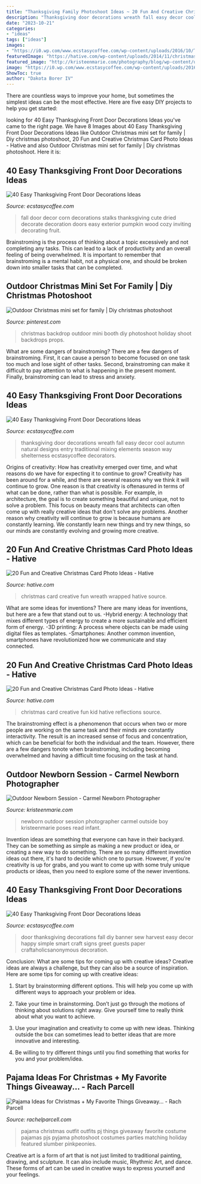 ```yaml
---
title: "Thanksgiving Family Photoshoot Ideas ~ 20 Fun And Creative Christmas Card Photo Ideas"
description: "Thanksgiving door decorations wreath fall easy decor cool autumn natural designs entry traditional mixing elements season way shelterness ecstasycoffee decorators"
date: "2023-10-21"
categories:
- "ideas"
tags: ["ideas"]
images:
- "https://i0.wp.com/www.ecstasycoffee.com/wp-content/uploads/2016/10/Thanksgiving-Front-Door-Decorations-20.jpg?resize=572%2C800"
featuredImage: "https://hative.com/wp-content/uploads/2014/11/christmas-card-photo-ideas/20-christmas-card-photo-ideas.jpg"
featured_image: "http://kristeenmarie.com/photography/blog/wp-content/uploads/2015/08/2015-08-20_0008.jpg"
image: "https://i0.wp.com/www.ecstasycoffee.com/wp-content/uploads/2016/10/Thanksgiving-Front-Door-Decorations-12.jpg"
ShowToc: true
author: "Dakota Borer IV"
---
```



There are countless ways to improve your home, but sometimes the simplest ideas can be the most effective. Here are five easy DIY projects to help you get started: 

	

		
looking for 40 Easy Thanksgiving Front Door Decorations Ideas you've came to the right page. We have 8 Images about 40 Easy Thanksgiving Front Door Decorations Ideas like Outdoor Christmas mini set for family | Diy christmas photoshoot, 20 Fun and Creative Christmas Card Photo Ideas - Hative and also Outdoor Christmas mini set for family | Diy christmas photoshoot. Here it is:
		
    
## 40 Easy Thanksgiving Front Door Decorations Ideas

<img loading=lazy src="https://i0.wp.com/www.ecstasycoffee.com/wp-content/uploads/2016/10/Thanksgiving-Front-Door-Decorations-12.jpg" onerror="this.onerror=null;this.src='https://tse4.mm.bing.net/th?id=OIP.72vVi7ng0zS8vFUNrAyy3gHaKX&amp;pid=15.1';" alt="40 Easy Thanksgiving Front Door Decorations Ideas">

_Source: ecstasycoffee.com_

>fall door decor corn decorations stalks thanksgiving cute dried decorate decoration doors easy exterior pumpkin wood cozy inviting decorating fruit. 

	

Brainstroming is the process of thinking about a topic excessively and not completing any tasks. This can lead to a lack of productivity and an overall feeling of being overwhelmed. It is important to remember that brainstroming is a mental habit, not a physical one, and should be broken down into smaller tasks that can be completed.

    
## Outdoor Christmas Mini Set For Family | Diy Christmas Photoshoot

<img loading=lazy src="https://i.pinimg.com/736x/f9/92/9c/f9929cfc8a3076f4122033e1cdd8071b.jpg" onerror="this.onerror=null;this.src='https://tse2.mm.bing.net/th?id=OIP.w3tJPphQKYTnT_7c9K6uQwHaNL&amp;pid=15.1';" alt="Outdoor Christmas mini set for family | Diy christmas photoshoot">

_Source: pinterest.com_

>christmas backdrop outdoor mini booth diy photoshoot holiday shoot backdrops props. 

	

What are some dangers of brainstroming?
There are a few dangers of brainstroming. First, it can cause a person to become focused on one task too much and lose sight of other tasks. Second, brainstroming can make it difficult to pay attention to what is happening in the present moment. Finally, brainstroming can lead to stress and anxiety.

    
## 40 Easy Thanksgiving Front Door Decorations Ideas

<img loading=lazy src="https://i0.wp.com/www.ecstasycoffee.com/wp-content/uploads/2016/10/Thanksgiving-Front-Door-Decorations-Ideas-3.jpg?resize=658%2C990" onerror="this.onerror=null;this.src='https://tse3.mm.bing.net/th?id=OIP.cDUlo7ADIpu0MG1sqyITawHaLJ&amp;pid=15.1';" alt="40 Easy Thanksgiving Front Door Decorations Ideas">

_Source: ecstasycoffee.com_

>thanksgiving door decorations wreath fall easy decor cool autumn natural designs entry traditional mixing elements season way shelterness ecstasycoffee decorators. 

	

Origins of creativity: How has creativity emerged over time, and what reasons do we have for expecting it to continue to grow?
Creativity has been around for a while, and there are several reasons why we think it will continue to grow. One reason is that creativity is oftenasured in terms of what can be done, rather than what is possible. For example, in architecture, the goal is to create something beautiful and unique, not to solve a problem. This focus on beauty means that architects can often come up with really creative ideas that don't solve any problems. Another reason why creativity will continue to grow is because humans are constantly learning. We constantly learn new things and try new things, so our minds are constantly evolving and growing more creative.

    
## 20 Fun And Creative Christmas Card Photo Ideas - Hative

<img loading=lazy src="https://hative.com/wp-content/uploads/2014/11/christmas-card-photo-ideas/20-christmas-card-photo-ideas.jpg" onerror="this.onerror=null;this.src='https://tse1.mm.bing.net/th?id=OIP.Ehoul_5dcS1fe_MrInoUOwHaLH&amp;pid=15.1';" alt="20 Fun and Creative Christmas Card Photo Ideas - Hative">

_Source: hative.com_

>christmas card creative fun wreath wrapped hative source. 

	

What are some ideas for inventions?
There are many ideas for inventions, but here are a few that stand out to us. 
-Hybrid energy: A technology that mixes different types of energy to create a more sustainable and efficient form of energy.
-3D printing: A process where objects can be made using digital files as templates.
-Smartphones: Another common invention, smartphones have revolutionized how we communicate and stay connected.

    
## 20 Fun And Creative Christmas Card Photo Ideas - Hative

<img loading=lazy src="https://hative.com/wp-content/uploads/2014/11/christmas-card-photo-ideas/3-christmas-card-photo-ideas.jpg" onerror="this.onerror=null;this.src='https://tse4.mm.bing.net/th?id=OIP.G0ebp9ssW7UpICKmakmS1QHaLG&amp;pid=15.1';" alt="20 Fun and Creative Christmas Card Photo Ideas - Hative">

_Source: hative.com_

>christmas card creative fun kid hative reflections source. 

	

The brainstroming effect is a phenomenon that occurs when two or more people are working on the same task and their minds are constantly interactivity. The result is an increased sense of focus and concentration, which can be beneficial for both the individual and the team. However, there are a few dangers tonote when brainstroming, including becoming overwhelmed and having a difficult time focusing on the task at hand.

    
## Outdoor Newborn Session - Carmel Newborn Photographer

<img loading=lazy src="http://kristeenmarie.com/photography/blog/wp-content/uploads/2015/08/2015-08-20_0008.jpg" onerror="this.onerror=null;this.src='https://tse1.mm.bing.net/th?id=OIP.HaKa0cWVDf5zh4LZx_hiFQHaQB&amp;pid=15.1';" alt="Outdoor Newborn Session - Carmel Newborn Photographer">

_Source: kristeenmarie.com_

>newborn outdoor session photographer carmel outside boy kristeenmarie poses read infant. 

	

Invention ideas are something that everyone can have in their backyard. They can be something as simple as making a new product or idea, or creating a new way to do something. There are so many different invention ideas out there, it's hard to decide which one to pursue. However, if you're creativity is up for grabs, and you want to come up with some truly unique products or ideas, then you need to explore some of the newer inventions.

    
## 40 Easy Thanksgiving Front Door Decorations Ideas

<img loading=lazy src="https://i0.wp.com/www.ecstasycoffee.com/wp-content/uploads/2016/10/Thanksgiving-Front-Door-Decorations-20.jpg?resize=572%2C800" onerror="this.onerror=null;this.src='https://tse1.mm.bing.net/th?id=OIP.6m4fGl-zrJ24KZPROo2S3QHaKW&amp;pid=15.1';" alt="40 Easy Thanksgiving Front Door Decorations Ideas">

_Source: ecstasycoffee.com_

>door thanksgiving decorations fall diy banner sew harvest easy decor happy simple smart craft signs greet guests paper craftaholicsanonymous decoration. 

	

Conclusion: What are some tips for coming up with creative ideas?
Creative ideas are always a challenge, but they can also be a source of inspiration. Here are some tips for coming up with creative ideas:
1. Start by brainstorming different options. This will help you come up with different ways to approach your problem or idea.

2. Take your time in brainstorming. Don’t just go through the motions of thinking about solutions right away. Give yourself time to really think about what you want to achieve.

3. Use your imagination and creativity to come up with new ideas. Thinking outside the box can sometimes lead to better ideas that are more innovative and interesting.

4. Be willing to try different things until you find something that works for you and your problem/idea.

    
## Pajama Ideas For Christmas + My Favorite Things Giveaway... - Rach Parcell

<img loading=lazy src="https://sfo2.digitaloceanspaces.com/rachelparcell/2016/11/jcrew-christmas-pajama-ideas-1.jpg" onerror="this.onerror=null;this.src='https://tse3.mm.bing.net/th?id=OIP.FK8ONhAA2zm7_uJLwuWCFAHaKe&amp;pid=15.1';" alt="Pajama Ideas for Christmas + My Favorite Things Giveaway... - Rach Parcell">

_Source: rachelparcell.com_

>pajama christmas outfit outfits pj things giveaway favorite costume pajamas pjs pyjama photoshoot costumes parties matching holiday featured slumber pinkpeonies. 

	

Creative art is a form of art that is not just limited to traditional painting, drawing, and sculpture. It can also include music, Rhythmic Art, and dance. These forms of art can be used in creative ways to express yourself and your feelings.

